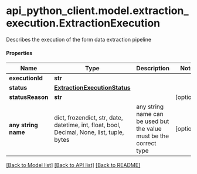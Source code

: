 # api_python_client.model.extraction_execution.ExtractionExecution

Describes the execution of the form data extraction pipeline

#### Properties
Name | Type | Description | Notes
------------ | ------------- | ------------- | -------------
**executionId** | **str** |  | 
**status** | [**ExtractionExecutionStatus**](ExtractionExecutionStatus.md) |  | 
**statusReason** | **str** |  | [optional] 
**any string name** | dict, frozendict, str, date, datetime, int, float, bool, Decimal, None, list, tuple, bytes | any string name can be used but the value must be the correct type | [optional]

[[Back to Model list]](../../README.md#documentation-for-models) [[Back to API list]](../../README.md#documentation-for-api-endpoints) [[Back to README]](../../README.md)

